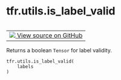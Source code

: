 <div itemscope itemtype="http://developers.google.com/ReferenceObject">
<meta itemprop="name" content="tfr.utils.is_label_valid" />
<meta itemprop="path" content="Stable" />
</div>

# tfr.utils.is_label_valid

<!-- Insert buttons and diff -->

<table class="tfo-notebook-buttons tfo-api" align="left">

<td>
  <a target="_blank" href="https://github.com/tensorflow/ranking/tree/master/tensorflow_ranking/python/utils.py">
    <img src="https://www.tensorflow.org/images/GitHub-Mark-32px.png" />
    View source on GitHub
  </a>
</td>
</table>

Returns a boolean `Tensor` for label validity.

<pre class="devsite-click-to-copy prettyprint lang-py tfo-signature-link">
<code>tfr.utils.is_label_valid(
    labels
)
</code></pre>

<!-- Placeholder for "Used in" -->

